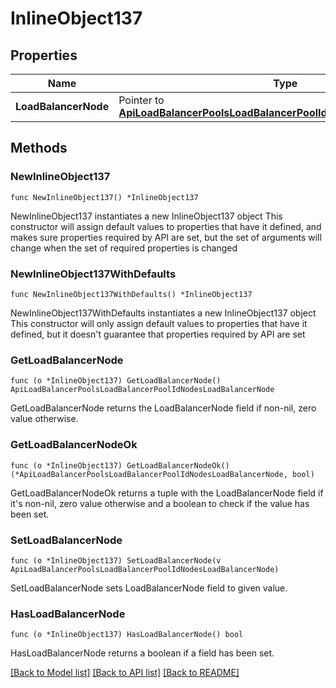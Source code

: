 # InlineObject137

## Properties

Name | Type | Description | Notes
------------ | ------------- | ------------- | -------------
**LoadBalancerNode** | Pointer to [**ApiLoadBalancerPoolsLoadBalancerPoolIdNodesLoadBalancerNode**](_api_load_balancer_pools__loadBalancerPoolId__nodes_loadBalancerNode.md) |  | [optional] 

## Methods

### NewInlineObject137

`func NewInlineObject137() *InlineObject137`

NewInlineObject137 instantiates a new InlineObject137 object
This constructor will assign default values to properties that have it defined,
and makes sure properties required by API are set, but the set of arguments
will change when the set of required properties is changed

### NewInlineObject137WithDefaults

`func NewInlineObject137WithDefaults() *InlineObject137`

NewInlineObject137WithDefaults instantiates a new InlineObject137 object
This constructor will only assign default values to properties that have it defined,
but it doesn't guarantee that properties required by API are set

### GetLoadBalancerNode

`func (o *InlineObject137) GetLoadBalancerNode() ApiLoadBalancerPoolsLoadBalancerPoolIdNodesLoadBalancerNode`

GetLoadBalancerNode returns the LoadBalancerNode field if non-nil, zero value otherwise.

### GetLoadBalancerNodeOk

`func (o *InlineObject137) GetLoadBalancerNodeOk() (*ApiLoadBalancerPoolsLoadBalancerPoolIdNodesLoadBalancerNode, bool)`

GetLoadBalancerNodeOk returns a tuple with the LoadBalancerNode field if it's non-nil, zero value otherwise
and a boolean to check if the value has been set.

### SetLoadBalancerNode

`func (o *InlineObject137) SetLoadBalancerNode(v ApiLoadBalancerPoolsLoadBalancerPoolIdNodesLoadBalancerNode)`

SetLoadBalancerNode sets LoadBalancerNode field to given value.

### HasLoadBalancerNode

`func (o *InlineObject137) HasLoadBalancerNode() bool`

HasLoadBalancerNode returns a boolean if a field has been set.


[[Back to Model list]](../README.md#documentation-for-models) [[Back to API list]](../README.md#documentation-for-api-endpoints) [[Back to README]](../README.md)


